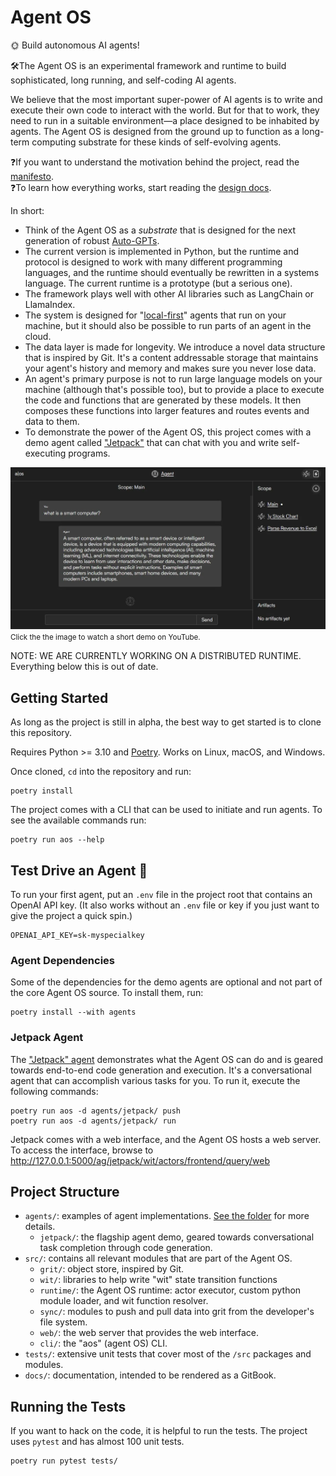 # Agent OS 
🌞 Build autonomous AI agents!

🛠️The Agent OS is an experimental framework and runtime to build sophisticated, long running, and self-coding AI agents.

We believe that the most important super-power of AI agents is to write and execute their own code to interact with the world. But for that to work, they need to run in a suitable environment—a place designed to be inhabited by agents. The Agent OS is designed from the ground up to function as a long-term computing substrate for these kinds of self-evolving agents.

❓If you want to understand the motivation behind the project, read the [manifesto](docs/articles/manifesto.md).  
❓To learn how everything works, start reading the [design docs](docs/design/design.md).

In short:

  - Think of the Agent OS as a *substrate* that is designed for the next generation of robust [Auto-GPTs](https://github.com/Significant-Gravitas/Auto-GPT).
  - The current version is implemented in Python, but the runtime and protocol is designed to work with many different programming languages, and the runtime should eventually be rewritten in a systems language. The current runtime is a prototype (but a serious one).
  - The framework plays well with other AI libraries such as LangChain or LlamaIndex.
  - The system is designed for "[local-first](https://www.inkandswitch.com/local-first/)" agents that run on your machine, but it should also be possible to run parts of an agent in the cloud.
  - The data layer is made for longevity. We introduce a novel data structure that is inspired by Git. It's a content addressable storage that maintains your agent's history and memory and makes sure you never lose data.
  - An agent's primary purpose is not to run large language models on your machine (although that's possible too), but to provide a place to execute the code and functions that are generated by these models. It then composes these functions into larger features and routes events and data to them.
  - To demonstrate the power of the Agent OS, this project comes with a demo agent called ["Jetpack"](agents/README.md#jetpack) that can chat with you and write self-executing programs.


<p><a href="https://www.youtube.com/watch?v=7HJXUMCDFks" target="_blank"><img src="docs/images/screenshot.png" alt="Jetpack Demo Video" width="700" /></a>
<br>
<small>Click the the image to watch a short demo on YouTube.</small>
</p>

NOTE: WE ARE CURRENTLY WORKING ON A DISTRIBUTED RUNTIME.
Everything below this is out of date.

## Getting Started
As long as the project is still in alpha, the best way to get started is to clone this repository.

Requires Python >= 3.10 and [Poetry](https://python-poetry.org/). Works on Linux, macOS, and Windows.

Once cloned, `cd` into the repository and run:
```
poetry install
```

The project comes with a CLI that can be used to initiate and run agents. To see the available commands run:
```
poetry run aos --help
```

## Test Drive an Agent 🤖 
To run your first agent, put an `.env` file in the project root that contains an OpenAI API key. (It also works without an `.env` file or key if you just want to give the project a quick spin.)
```
OPENAI_API_KEY=sk-myspecialkey
```
### Agent Dependencies
Some of the dependencies for the demo agents are optional and not part of the core Agent OS source. To install them, run:
```
poetry install --with agents
```

### Jetpack Agent
The ["Jetpack" agent](agents/README.md) demonstrates what the Agent OS can do and is geared towards end-to-end code generation and execution. It's a conversational agent that can accomplish various tasks for you. To run it, execute the following commands:
```
poetry run aos -d agents/jetpack/ push
poetry run aos -d agents/jetpack/ run
```

Jetpack comes with a web interface, and the Agent OS hosts a web server. To access the interface, browse to http://127.0.0.1:5000/ag/jetpack/wit/actors/frontend/query/web



## Project Structure

* `agents/`: examples of agent implementations. [See the folder](agents/) for more details.
  * `jetpack/`: the flagship agent demo, geared towards conversational task completion through code generation.
* `src/`: contains all relevant modules that are part of the Agent OS.
  * `grit/`: object store, inspired by Git.
  * `wit/`: libraries to help write "wit" state transition functions
  * `runtime/`: the Agent OS runtime: actor executor, custom python module loader, and wit function resolver.
  * `sync/`: modules to push and pull data into grit from the developer's file system.
  * `web/`: the web server that provides the web interface.
  * `cli/`: the "aos" (agent OS) CLI.
* `tests/`: extensive unit tests that cover most of the `/src` packages 
and modules.
* `docs/`: documentation, intended to be rendered as a GitBook.

## Running the Tests
If you want to hack on the code, it is helpful to run the tests. The project uses `pytest` and has almost 100 unit tests.
```
poetry run pytest tests/
```
